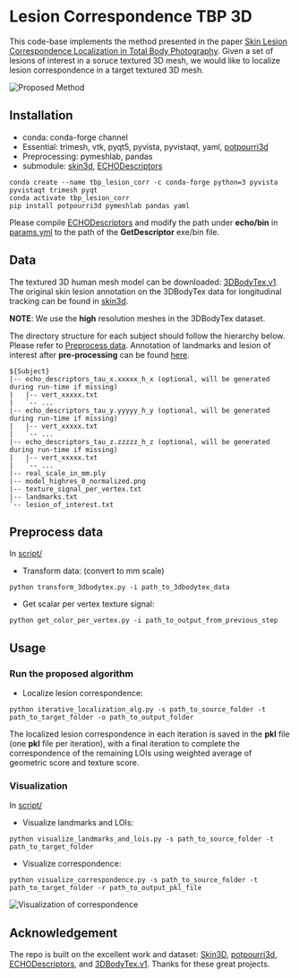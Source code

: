# Lesion Correspondence TBP 3D 

This code-base implements the method presented in the paper [Skin Lesion Correspondence Localization in
Total Body Photography]().
Given a set of lesions of interest in a soruce textured 3D mesh, we would like to localize lesion correspondence in a target textured 3D mesh.

![Proposed Method](https://i.imgur.com/M7NaLER.png)

## Installation

* conda: conda-forge channel
* Essential: trimesh, vtk, pyqt5, pyvista, pyvistaqt, yaml, [potpourri3d](https://github.com/nmwsharp/potpourri3d)
* Preprocessing: pymeshlab, pandas
* submodule: [skin3d](https://github.com/jeremykawahara/skin3d), [ECHODescriptors](https://github.com/weilunhuang-jhu/ECHODescriptors.git)

```
conda create --name tbp_lesion_corr -c conda-forge python=3 pyvista pyvistaqt trimesh pyqt
conda activate tbp_lesion_corr
pip install potpourri3d pymeshlab pandas yaml
```

Please compile [ECHODescriptors](https://github.com/weilunhuang-jhu/ECHODescriptors.git) and modify the path under <b>echo/bin</b> in [params.yml](https://github.com/weilunhuang-jhu/LesionCorrepsondenceTBP3D/blob/main/params.yml) to the path of the <b>GetDescriptor</b> exe/bin file.

## Data

The textured 3D human mesh model can be downloaded: [3DBodyTex.v1](https://cvi2.uni.lu/datasets/).
The original skin lesion annotation on the 3DBodyTex data for longitudinal tracking can be found in [skin3d](https://github.com/jeremykawahara/skin3d).

**NOTE**: We use the <b>high</b> resolution meshes in the 3DBodyTex dataset. 

The directory structure for each subject should follow the hierarchy below. Please refer to [Preprocess data](#Preprocess-data). Annotation of landmarks and lesion of interest after <b>pre-processing</b> can be found [here](https://drive.google.com/file/d/1mRB62xgqOnT1BdjLQQ6CC2T0NrvKILy8/view?usp=sharing).

```
${Subject}
|-- echo_descriptors_tau_x.xxxxx_h_x (optional, will be generated during run-time if missing)
|   |-- vert_xxxxx.txt
|   `-- ...
|-- echo_descriptors_tau_y.yyyyy_h_y (optional, will be generated during run-time if missing)
|   |-- vert_xxxxx.txt
|   `-- ...
|-- echo_descriptors_tau_z.zzzzz_h_z (optional, will be generated during run-time if missing)
|   |-- vert_xxxxx.txt
|   `-- ...
|-- real_scale_in_mm.ply
|-- model_highres_0_normalized.png
|-- texture_signal_per_vertex.txt
|-- landmarks.txt
`-- lesion_of_interest.txt
```

## Preprocess data

In [script/](https://github.com/weilunhuang-jhu/LesionCorrepsondenceTBP3D/blob/main/script)

- Transform data: (convert to mm scale)
```
python transform_3dbodytex.py -i path_to_3dbodytex_data
```

- Get scalar per vertex texture signal:
```
python get_color_per_vertex.py -i path_to_output_from_previous_step
```

## Usage

### Run the proposed algorithm

- Localize lesion correspondence:

```
python iterative_localization_alg.py -s path_to_source_folder -t path_to_target_folder -o path_to_output_folder
```
The localized lesion correspondence in each iteration is saved in the <b>pkl</b> file (one <b>pkl</b> file per iteration), with a final iteration to complete the correspondence of the remaining LOIs using weighted average of geometric score and texture score.

### Visualization

In [script/](https://github.com/weilunhuang-jhu/LesionCorrepsondenceTBP3D/blob/main/script)

- Visualize landmarks and LOIs:

```
python visualize_landmarks_and_lois.py -s path_to_source_folder -t path_to_target_folder
```

- Visualize correspondence:

```
python visualize_correspondence.py -s path_to_source_folder -t path_to_target_folder -r path_to_output_pkl_file
```

![Visualization of correspondence](https://i.imgur.com/AA9nEQM.png)

## Acknowledgement

The repo is built on the excellent work and dataset: [Skin3D](https://github.com/jeremykawahara/skin3d), [potpourri3d](https://github.com/nmwsharp/potpourri3d), [ECHODescriptors](https://github.com/mkazhdan/EchoDescriptors), and [3DBodyTex.v1](https://cvi2.uni.lu/datasets/). Thanks for these great projects.
